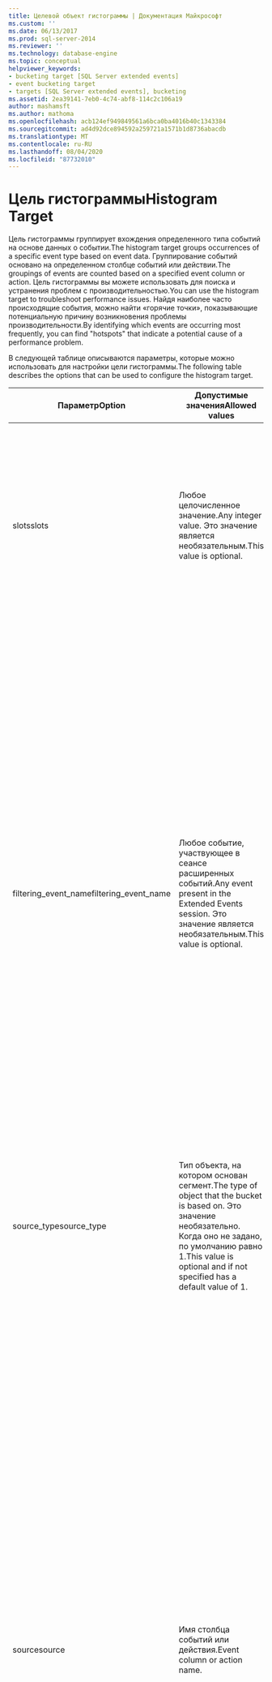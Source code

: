 ```yaml
---
title: Целевой объект гистограммы | Документация Майкрософт
ms.custom: ''
ms.date: 06/13/2017
ms.prod: sql-server-2014
ms.reviewer: ''
ms.technology: database-engine
ms.topic: conceptual
helpviewer_keywords:
- bucketing target [SQL Server extended events]
- event bucketing target
- targets [SQL Server extended events], bucketing
ms.assetid: 2ea39141-7eb0-4c74-abf8-114c2c106a19
author: mashamsft
ms.author: mathoma
ms.openlocfilehash: acb124ef949849561a6bca0ba4016b40c1343384
ms.sourcegitcommit: ad4d92dce894592a259721a1571b1d8736abacdb
ms.translationtype: MT
ms.contentlocale: ru-RU
ms.lasthandoff: 08/04/2020
ms.locfileid: "87732010"
---
```

# <a name="histogram-target"></a><span data-ttu-id="2e55f-102">Цель гистограммы</span><span class="sxs-lookup"><span data-stu-id="2e55f-102">Histogram Target</span></span>
  <span data-ttu-id="2e55f-103">Цель гистограммы группирует вхождения определенного типа событий на основе данных о событии.</span><span class="sxs-lookup"><span data-stu-id="2e55f-103">The histogram target groups occurrences of a specific event type based on event data.</span></span> <span data-ttu-id="2e55f-104">Группирование событий основано на определенном столбце событий или действии.</span><span class="sxs-lookup"><span data-stu-id="2e55f-104">The groupings of events are counted based on a specified event column or action.</span></span> <span data-ttu-id="2e55f-105">Цель гистограммы вы можете использовать для поиска и устранения проблем с производительностью.</span><span class="sxs-lookup"><span data-stu-id="2e55f-105">You can use the histogram target to troubleshoot performance issues.</span></span> <span data-ttu-id="2e55f-106">Найдя наиболее часто происходящие события, можно найти «горячие точки», показывающие потенциальную причину возникновения проблемы производительности.</span><span class="sxs-lookup"><span data-stu-id="2e55f-106">By identifying which events are occurring most frequently, you can find "hotspots" that indicate a potential cause of a performance problem.</span></span>  
  
 <span data-ttu-id="2e55f-107">В следующей таблице описываются параметры, которые можно использовать для настройки цели гистограммы.</span><span class="sxs-lookup"><span data-stu-id="2e55f-107">The following table describes the options that can be used to configure the histogram target.</span></span>  
  
|<span data-ttu-id="2e55f-108">Параметр</span><span class="sxs-lookup"><span data-stu-id="2e55f-108">Option</span></span>|<span data-ttu-id="2e55f-109">Допустимые значения</span><span class="sxs-lookup"><span data-stu-id="2e55f-109">Allowed values</span></span>|<span data-ttu-id="2e55f-110">Описание</span><span class="sxs-lookup"><span data-stu-id="2e55f-110">Description</span></span>|  
|------------|--------------------|-----------------|  
|<span data-ttu-id="2e55f-111">slots</span><span class="sxs-lookup"><span data-stu-id="2e55f-111">slots</span></span>|<span data-ttu-id="2e55f-112">Любое целочисленное значение.</span><span class="sxs-lookup"><span data-stu-id="2e55f-112">Any integer value.</span></span> <span data-ttu-id="2e55f-113">Это значение является необязательным.</span><span class="sxs-lookup"><span data-stu-id="2e55f-113">This value is optional.</span></span>|<span data-ttu-id="2e55f-114">Заданное пользователем значение, указывающее максимальное число группирований.</span><span class="sxs-lookup"><span data-stu-id="2e55f-114">A user-specified value indicating the maximum number of groupings to retain.</span></span> <span data-ttu-id="2e55f-115">При достижении этого значения новые события, не принадлежащие к существующим группам, пропускаются.</span><span class="sxs-lookup"><span data-stu-id="2e55f-115">When this value is reached, new events that do not belong to the existing groups are ignored.</span></span><br /><br /> <span data-ttu-id="2e55f-116">Обратите внимание, что для повышение производительности, номер слота округляется до следующей степени числа 2.</span><span class="sxs-lookup"><span data-stu-id="2e55f-116">Note that to improve performance, the slot number is rounded up to the next power of 2.</span></span>|  
|<span data-ttu-id="2e55f-117">filtering_event_name</span><span class="sxs-lookup"><span data-stu-id="2e55f-117">filtering_event_name</span></span>|<span data-ttu-id="2e55f-118">Любое событие, участвующее в сеансе расширенных событий.</span><span class="sxs-lookup"><span data-stu-id="2e55f-118">Any event present in the Extended Events session.</span></span> <span data-ttu-id="2e55f-119">Это значение является необязательным.</span><span class="sxs-lookup"><span data-stu-id="2e55f-119">This value is optional.</span></span>|<span data-ttu-id="2e55f-120">Пользовательское значение, которое используется для идентификации класса событий.</span><span class="sxs-lookup"><span data-stu-id="2e55f-120">A user-specified value that is used to identify a class of events.</span></span> <span data-ttu-id="2e55f-121">Группируются только экземпляры указанного события.</span><span class="sxs-lookup"><span data-stu-id="2e55f-121">Only instances of the specified event are bucketed.</span></span> <span data-ttu-id="2e55f-122">Все остальные события не учитываются.</span><span class="sxs-lookup"><span data-stu-id="2e55f-122">All other events are ignored.</span></span><br /><br /> <span data-ttu-id="2e55f-123">Если указывается это значение, то следует использовать формат *имя_пакета*.*имя_события*, например `'sqlserver.checkpoint_end'`.</span><span class="sxs-lookup"><span data-stu-id="2e55f-123">If you specify this value, you must use the format: *package_name*.*event_name*, for example `'sqlserver.checkpoint_end'`.</span></span> <span data-ttu-id="2e55f-124">Определить имя пакета можно с помощью следующего запроса:</span><span class="sxs-lookup"><span data-stu-id="2e55f-124">You can identify the package name by using the following query:</span></span><br /><br /> <span data-ttu-id="2e55f-125">Выберите p.name, SE. event_name</span><span class="sxs-lookup"><span data-stu-id="2e55f-125">SELECT p.name, se.event_name</span></span><br /><span data-ttu-id="2e55f-126">ИЗ sys. dm_xe_session_events SE</span><span class="sxs-lookup"><span data-stu-id="2e55f-126">FROM sys.dm_xe_session_events se</span></span><br /><span data-ttu-id="2e55f-127">СОЕДИНЕНИЕ с sys. dm_xe_packages p</span><span class="sxs-lookup"><span data-stu-id="2e55f-127">JOIN sys.dm_xe_packages p</span></span><br /><span data-ttu-id="2e55f-128">В se_event_package_guid = p. GUID</span><span class="sxs-lookup"><span data-stu-id="2e55f-128">ON se_event_package_guid = p.guid</span></span><br /><span data-ttu-id="2e55f-129">УПОРЯДОЧЕНие по p.name, SE. event_name</span><span class="sxs-lookup"><span data-stu-id="2e55f-129">ORDER BY p.name, se.event_name</span></span><br /><br /> <br /><br /> <span data-ttu-id="2e55f-130">Если не указывается значение параметра filtering_event_name, то для параметра source_type следует установить значение 1 (значение по умолчанию).</span><span class="sxs-lookup"><span data-stu-id="2e55f-130">If you do not specify the filtering_event_name value, source_type must be set to 1 (the default).</span></span>|  
|<span data-ttu-id="2e55f-131">source_type</span><span class="sxs-lookup"><span data-stu-id="2e55f-131">source_type</span></span>|<span data-ttu-id="2e55f-132">Тип объекта, на котором основан сегмент.</span><span class="sxs-lookup"><span data-stu-id="2e55f-132">The type of object that the bucket is based on.</span></span> <span data-ttu-id="2e55f-133">Это значение необязательно. Когда оно не задано, по умолчанию равно 1.</span><span class="sxs-lookup"><span data-stu-id="2e55f-133">This value is optional and if not specified has a default value of 1.</span></span>|<span data-ttu-id="2e55f-134">Может иметь одно из следующих значений:</span><span class="sxs-lookup"><span data-stu-id="2e55f-134">Can have one of the following values:</span></span><br /><br /> <span data-ttu-id="2e55f-135">0 для события</span><span class="sxs-lookup"><span data-stu-id="2e55f-135">0 for an event</span></span><br /><br /> <span data-ttu-id="2e55f-136">1 для действия</span><span class="sxs-lookup"><span data-stu-id="2e55f-136">1 for an action</span></span>|  
|<span data-ttu-id="2e55f-137">source</span><span class="sxs-lookup"><span data-stu-id="2e55f-137">source</span></span>|<span data-ttu-id="2e55f-138">Имя столбца событий или действия.</span><span class="sxs-lookup"><span data-stu-id="2e55f-138">Event column or action name.</span></span>|<span data-ttu-id="2e55f-139">Имя столбца событий или действия, которое используется в качестве источника данных.</span><span class="sxs-lookup"><span data-stu-id="2e55f-139">The event column or action name that is used as the data source.</span></span><br /><br /> <span data-ttu-id="2e55f-140">При указании столбца событий для источника необходимо указать столбец из события, которое указывается в качестве значения для параметра filtering_event_name.</span><span class="sxs-lookup"><span data-stu-id="2e55f-140">When you specify an event column for source, you must specify a column from the event that is used for the filtering_event_name value.</span></span> <span data-ttu-id="2e55f-141">Определить потенциальные столбцы можно с помощью следующего запроса:</span><span class="sxs-lookup"><span data-stu-id="2e55f-141">You can identify the potential columns by using the following query:</span></span><br /><br /> <span data-ttu-id="2e55f-142">Выберите имя из sys. dm_xe_object_columns</span><span class="sxs-lookup"><span data-stu-id="2e55f-142">SELECT name FROM sys.dm_xe_object_columns</span></span><br /><span data-ttu-id="2e55f-143">ГДЕ object_name = " \<eventname> "</span><span class="sxs-lookup"><span data-stu-id="2e55f-143">WHERE object_name = '\<eventname>'</span></span><br /><span data-ttu-id="2e55f-144">И column_type! = ' ReadOnly '</span><span class="sxs-lookup"><span data-stu-id="2e55f-144">AND column_type != 'readonly'</span></span><br /><br /> <span data-ttu-id="2e55f-145">При указании столбца события для источника нет необходимости включать имя пакета в значение источника.</span><span class="sxs-lookup"><span data-stu-id="2e55f-145">When you specify an event column for source, you do not have to include the package name in the source value.</span></span><br /><br /> <span data-ttu-id="2e55f-146">При указании имени действия для источника необходимо использовать одно из действий, которые были настроены для коллекции в сеансе события, для которого используется данная цель.</span><span class="sxs-lookup"><span data-stu-id="2e55f-146">When you specify an action name for source, you must use one of the actions that is configured for collection in the event session for which this target is being used.</span></span> <span data-ttu-id="2e55f-147">Чтобы найти потенциальные значения для имени действия, можно выполнить запрос к столбцу action_name представления sys.dm_xe_sesssion_event_actions.</span><span class="sxs-lookup"><span data-stu-id="2e55f-147">To find potential values for the action name, you can query the action_name column of the sys.dm_xe_sesssion_event_actions view.</span></span><br /><br /> <span data-ttu-id="2e55f-148">Если имя действия используется в качестве источника данных, необходимо указать исходное значение в следующем формате: *имя_пакета*.*имя_действия*.</span><span class="sxs-lookup"><span data-stu-id="2e55f-148">If you are using an action name as the data source, you must specify the source value by using the format: *package_name*.*action_name*.</span></span>|  
  
 <span data-ttu-id="2e55f-149">В следующем примере на высоком уровне показывается, как цель гистограммы собирает данные.</span><span class="sxs-lookup"><span data-stu-id="2e55f-149">The following example illustrates at a high level how the histogram target collects data.</span></span> <span data-ttu-id="2e55f-150">В данном примере цель гистограммы будет использоваться для подсчета количества возникших случаев ожидания для каждого типа ожидания.</span><span class="sxs-lookup"><span data-stu-id="2e55f-150">In this example, you want to use the histogram target to count how many waits of each wait type occurred.</span></span> <span data-ttu-id="2e55f-151">Для этого при определении цели гистограммы необходимо указать следующие параметры:</span><span class="sxs-lookup"><span data-stu-id="2e55f-151">To do this, you would specify the following options when you define the histogram target:</span></span>  
  
-   <span data-ttu-id="2e55f-152">filtering_event_name = 'wait_info'</span><span class="sxs-lookup"><span data-stu-id="2e55f-152">filtering_event_name = 'wait_info'</span></span>  
  
-   <span data-ttu-id="2e55f-153">source = 'wait_type'</span><span class="sxs-lookup"><span data-stu-id="2e55f-153">source = 'wait_type'</span></span>  
  
-   <span data-ttu-id="2e55f-154">source_type = 0 (поскольку wait_type — это столбец события)</span><span class="sxs-lookup"><span data-stu-id="2e55f-154">source_type = 0 (because wait_type is an event column)</span></span>  
  
 <span data-ttu-id="2e55f-155">В сценарии примера для источника wait_type записаны следующие данные.</span><span class="sxs-lookup"><span data-stu-id="2e55f-155">In the example scenario, the following data is recorded for the wait_type source.</span></span>  
  
|<span data-ttu-id="2e55f-156">Фильтрация имени события</span><span class="sxs-lookup"><span data-stu-id="2e55f-156">Filtering event name</span></span>|<span data-ttu-id="2e55f-157">Значение столбца источника</span><span class="sxs-lookup"><span data-stu-id="2e55f-157">Source column value</span></span>|  
|--------------------------|-------------------------|  
|<span data-ttu-id="2e55f-158">wait_info</span><span class="sxs-lookup"><span data-stu-id="2e55f-158">wait_info</span></span>|<span data-ttu-id="2e55f-159">file_io</span><span class="sxs-lookup"><span data-stu-id="2e55f-159">file_io</span></span>|  
|<span data-ttu-id="2e55f-160">wait_info</span><span class="sxs-lookup"><span data-stu-id="2e55f-160">wait_info</span></span>|<span data-ttu-id="2e55f-161">file_io</span><span class="sxs-lookup"><span data-stu-id="2e55f-161">file_io</span></span>|  
|<span data-ttu-id="2e55f-162">wait_info</span><span class="sxs-lookup"><span data-stu-id="2e55f-162">wait_info</span></span>|<span data-ttu-id="2e55f-163">network</span><span class="sxs-lookup"><span data-stu-id="2e55f-163">network</span></span>|  
|<span data-ttu-id="2e55f-164">wait_info</span><span class="sxs-lookup"><span data-stu-id="2e55f-164">wait_info</span></span>|<span data-ttu-id="2e55f-165">network</span><span class="sxs-lookup"><span data-stu-id="2e55f-165">network</span></span>|  
|<span data-ttu-id="2e55f-166">wait_info</span><span class="sxs-lookup"><span data-stu-id="2e55f-166">wait_info</span></span>|<span data-ttu-id="2e55f-167">sleep</span><span class="sxs-lookup"><span data-stu-id="2e55f-167">sleep</span></span>|  
  
 <span data-ttu-id="2e55f-168">Значения типа ожидания будут разделены на три слота со следующими значениями и числом слотов.</span><span class="sxs-lookup"><span data-stu-id="2e55f-168">The wait type values would be categorized into three slots, with the following values and slot counts:</span></span>  
  
|<span data-ttu-id="2e55f-169">Значение</span><span class="sxs-lookup"><span data-stu-id="2e55f-169">Value</span></span>|<span data-ttu-id="2e55f-170">Число слотов</span><span class="sxs-lookup"><span data-stu-id="2e55f-170">Slot count</span></span>|  
|-----------|----------------|  
|<span data-ttu-id="2e55f-171">file_io</span><span class="sxs-lookup"><span data-stu-id="2e55f-171">file_io</span></span>|<span data-ttu-id="2e55f-172">2</span><span class="sxs-lookup"><span data-stu-id="2e55f-172">2</span></span>|  
|<span data-ttu-id="2e55f-173">network</span><span class="sxs-lookup"><span data-stu-id="2e55f-173">network</span></span>|<span data-ttu-id="2e55f-174">2</span><span class="sxs-lookup"><span data-stu-id="2e55f-174">2</span></span>|  
|<span data-ttu-id="2e55f-175">sleep</span><span class="sxs-lookup"><span data-stu-id="2e55f-175">sleep</span></span>|<span data-ttu-id="2e55f-176">1</span><span class="sxs-lookup"><span data-stu-id="2e55f-176">1</span></span>|  
  
 <span data-ttu-id="2e55f-177">Цель гистограммы сохраняет только данные о событии для указанного источника.</span><span class="sxs-lookup"><span data-stu-id="2e55f-177">The histogram target only retains event data for the specified source.</span></span> <span data-ttu-id="2e55f-178">Иногда данные событий могут оказаться слишком большими, чтобы их можно было сохранить полностью, в этих случаях данные усекаются.</span><span class="sxs-lookup"><span data-stu-id="2e55f-178">In some cases the event data may be too large to retain completely, in which case the data is truncated.</span></span> <span data-ttu-id="2e55f-179">Если данные событий усекаются, число байт записывается и отображается в виде XML-выхода.</span><span class="sxs-lookup"><span data-stu-id="2e55f-179">When event data is truncated, the number of bytes is recorded and displayed as XML output.</span></span>  
  
## <a name="adding-the-target-to-a-session"></a><span data-ttu-id="2e55f-180">Добавление цели к сеансу</span><span class="sxs-lookup"><span data-stu-id="2e55f-180">Adding the Target to a Session</span></span>  
 <span data-ttu-id="2e55f-181">Для добавления цели гистограммы в сеанс расширенных событий, в зависимости от нужного типа целевого объекта следует использовать одну из следующих инструкций при создании или изменении сеанса события.</span><span class="sxs-lookup"><span data-stu-id="2e55f-181">To add the histogram target to an Extended Events session, you must include either of the following statements when you create or alter an event session, depending on the desired target type:</span></span>  
  
```  
ADD TARGET package0.histogram  
```  
  
 <span data-ttu-id="2e55f-182">Для задания различных параметров можно использовать инструкцию SET.</span><span class="sxs-lookup"><span data-stu-id="2e55f-182">You can use the SET statement to set the various options.</span></span> <span data-ttu-id="2e55f-183">В приведенном ниже примере показано добавление цели гистограммы, в которой собираются данные для события sqlserver.checkpoint_end.</span><span class="sxs-lookup"><span data-stu-id="2e55f-183">The following example shows the addition of the histogram target, where data for the sqlserver.checkpoint_end event is collected.</span></span>  
  
```  
ADD TARGET package0.histogram  
(SET slots = 32, filtering_event_name = 'sqlserver.checkpoint_end', source_type = 0, source = 'database_id')  
```  
  
 <span data-ttu-id="2e55f-184">Дополнительные сведения см. в разделах [Поиск объектов, на которые наложено наибольшее число блокировок](../relational-databases/extended-events/find-the-objects-that-have-the-most-locks-taken-on-them.md)и [Отслеживание активности системы с помощью расширенных событий](../relational-databases/extended-events/monitor-system-activity-using-extended-events.md).</span><span class="sxs-lookup"><span data-stu-id="2e55f-184">For more information, see [Find the Objects That Have the Most Locks Taken on Them](../relational-databases/extended-events/find-the-objects-that-have-the-most-locks-taken-on-them.md), and [Monitor System Activity Using Extended Events](../relational-databases/extended-events/monitor-system-activity-using-extended-events.md).</span></span>  
  
## <a name="reviewing-the-target-output"></a><span data-ttu-id="2e55f-185">Просмотр целевого вывода</span><span class="sxs-lookup"><span data-stu-id="2e55f-185">Reviewing the Target Output</span></span>  
 <span data-ttu-id="2e55f-186">Цель гистограммы сериализует данные для вызывающей программы или процедуры в формате XML.</span><span class="sxs-lookup"><span data-stu-id="2e55f-186">The histogram target serializes data to a calling program or procedure in XML format.</span></span> <span data-ttu-id="2e55f-187">Результат цели не соответствует ни одной схеме.</span><span class="sxs-lookup"><span data-stu-id="2e55f-187">The target output does not conform to any schema.</span></span>  
  
 <span data-ttu-id="2e55f-188">Для просмотра выходных данных цели гистограммы можно воспользоваться следующим запросом, заменив параметр *session_name* на имя сеанса события:</span><span class="sxs-lookup"><span data-stu-id="2e55f-188">To review the output from the histogram target, you can use the following query, replacing *session_name* with the name of the event session.</span></span>  
  
```  
SELECT name, target_name, CAST(xet.target_data AS xml)  
FROM sys.dm_xe_session_targets AS xet  
JOIN sys.dm_xe_sessions AS xe  
   ON (xe.address = xet.event_session_address)  
WHERE xe.name = 'session_name'  
```  
  
 <span data-ttu-id="2e55f-189">В следующем примере показан формат вывода цели гистограммы.</span><span class="sxs-lookup"><span data-stu-id="2e55f-189">The following example illustrates histogram target output format.</span></span>  
  
```  
<Slots truncated = "0" buckets=[count]>  
    <Slot count=[count] trunc=[truncated bytes]>  
        <value>  
        </value>  
    </Slot>  
</Slots>  
```  
  
## <a name="see-also"></a><span data-ttu-id="2e55f-190">См. также:</span><span class="sxs-lookup"><span data-stu-id="2e55f-190">See Also</span></span>  
 <span data-ttu-id="2e55f-191">[Цели расширенных событий SQL Server](../../2014/database-engine/sql-server-extended-events-targets.md) </span><span class="sxs-lookup"><span data-stu-id="2e55f-191">[SQL Server Extended Events Targets](../../2014/database-engine/sql-server-extended-events-targets.md) </span></span>  
 <span data-ttu-id="2e55f-192">[sys.dm_xe_session_targets (Transact-SQL)](/sql/relational-databases/system-dynamic-management-views/sys-dm-xe-session-targets-transact-sql) </span><span class="sxs-lookup"><span data-stu-id="2e55f-192">[sys.dm_xe_session_targets &#40;Transact-SQL&#41;](/sql/relational-databases/system-dynamic-management-views/sys-dm-xe-session-targets-transact-sql) </span></span>  
 <span data-ttu-id="2e55f-193">[CREATE EVENT SESSION (Transact-SQL)](/sql/t-sql/statements/create-event-session-transact-sql) </span><span class="sxs-lookup"><span data-stu-id="2e55f-193">[CREATE EVENT SESSION &#40;Transact-SQL&#41;](/sql/t-sql/statements/create-event-session-transact-sql) </span></span>  
 [<span data-ttu-id="2e55f-194">ALTER EVENT SESSION (Transact-SQL)</span><span class="sxs-lookup"><span data-stu-id="2e55f-194">ALTER EVENT SESSION &#40;Transact-SQL&#41;</span></span>](/sql/t-sql/statements/alter-event-session-transact-sql)  
  
  
